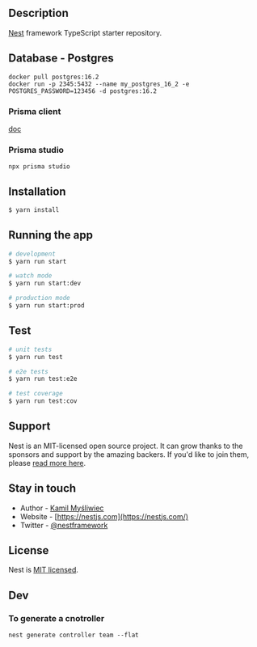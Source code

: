 ## Description

[Nest](https://github.com/nestjs/nest) framework TypeScript starter repository.

## Database - Postgres
```shell
docker pull postgres:16.2
docker run -p 2345:5432 --name my_postgres_16_2 -e POSTGRES_PASSWORD=123456 -d postgres:16.2
```

### Prisma client
[doc](https://docs.nestjs.com/recipes/prisma)
### Prisma studio
```shell
npx prisma studio
```

## Installation

```bash
$ yarn install
```

## Running the app

```bash
# development
$ yarn run start

# watch mode
$ yarn run start:dev

# production mode
$ yarn run start:prod
```

## Test

```bash
# unit tests
$ yarn run test

# e2e tests
$ yarn run test:e2e

# test coverage
$ yarn run test:cov
```

## Support

Nest is an MIT-licensed open source project. It can grow thanks to the sponsors and support by the amazing backers. If you'd like to join them, please [read more here](https://docs.nestjs.com/support).

## Stay in touch

- Author - [Kamil Myśliwiec](https://kamilmysliwiec.com)
- Website - [https://nestjs.com](https://nestjs.com/)
- Twitter - [@nestframework](https://twitter.com/nestframework)

## License

Nest is [MIT licensed](LICENSE).

## Dev
### To generate a cnotroller
```shell
nest generate controller team --flat
```

